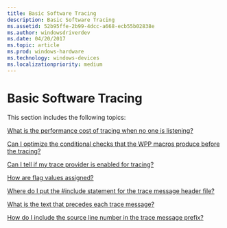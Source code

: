 ```yaml
---
title: Basic Software Tracing
description: Basic Software Tracing
ms.assetid: 52b95ffe-2b99-4dcc-a668-ecb55b02838e
ms.author: windowsdriverdev
ms.date: 04/20/2017
ms.topic: article
ms.prod: windows-hardware
ms.technology: windows-devices
ms.localizationpriority: medium
---
```


# Basic Software Tracing


This section includes the following topics:

[What is the performance cost of tracing when no one is listening?](what-is-the-performance-cost-of-software-tracing-.md)

[Can I optimize the conditional checks that the WPP macros produce before the tracing?](can-i-optimize-the-conditional-checks-that-the-wpp-macros-produce-befo.md)

[Can I tell if my trace provider is enabled for tracing?](can-i-tell-if-my-trace-provider-is-enabled-for-tracing-.md)

[How are flag values assigned?](how-are-flag-values-assigned-.md)

[Where do I put the \#include statement for the trace message header file?](where-do-i-put-the--include-statement-for-the-trace-message-header-fil.md)

[What is the text that precedes each trace message?](what-is-the-text-that-precedes-each-trace-message-.md)

[How do I include the source line number in the trace message prefix?](how-do-i-include-the-source-line-number-in-the-trace-message-prefix-.md)

 

 





